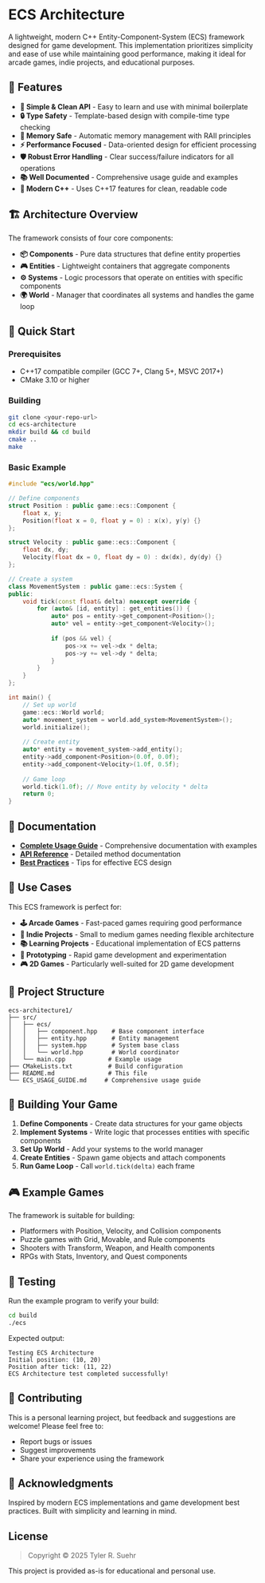 # ECS Architecture

A lightweight, modern C++ Entity-Component-System (ECS) framework designed for game development. This implementation prioritizes simplicity and ease of use while maintaining good performance, making it ideal for arcade games, indie projects, and educational purposes.

## 🚀 Features

- **🎯 Simple & Clean API** - Easy to learn and use with minimal boilerplate
- **🔒 Type Safety** - Template-based design with compile-time type checking
- **💾 Memory Safe** - Automatic memory management with RAII principles
- **⚡ Performance Focused** - Data-oriented design for efficient processing
- **🛡️ Robust Error Handling** - Clear success/failure indicators for all operations
- **📚 Well Documented** - Comprehensive usage guide and examples
- **🧪 Modern C++** - Uses C++17 features for clean, readable code

## 🏗️ Architecture Overview

The framework consists of four core components:

- **📦 Components** - Pure data structures that define entity properties
- **🎮 Entities** - Lightweight containers that aggregate components
- **⚙️ Systems** - Logic processors that operate on entities with specific components
- **🌍 World** - Manager that coordinates all systems and handles the game loop

## 🔧 Quick Start

### Prerequisites
- C++17 compatible compiler (GCC 7+, Clang 5+, MSVC 2017+)
- CMake 3.10 or higher

### Building
```bash
git clone <your-repo-url>
cd ecs-architecture
mkdir build && cd build
cmake ..
make
```

### Basic Example
```cpp
#include "ecs/world.hpp"

// Define components
struct Position : public game::ecs::Component {
    float x, y;
    Position(float x = 0, float y = 0) : x(x), y(y) {}
};

struct Velocity : public game::ecs::Component {
    float dx, dy;
    Velocity(float dx = 0, float dy = 0) : dx(dx), dy(dy) {}
};

// Create a system
class MovementSystem : public game::ecs::System {
public:
    void tick(const float& delta) noexcept override {
        for (auto& [id, entity] : get_entities()) {
            auto* pos = entity->get_component<Position>();
            auto* vel = entity->get_component<Velocity>();
            
            if (pos && vel) {
                pos->x += vel->dx * delta;
                pos->y += vel->dy * delta;
            }
        }
    }
};

int main() {
    // Set up world
    game::ecs::World world;
    auto* movement_system = world.add_system<MovementSystem>();
    world.initialize();
    
    // Create entity
    auto* entity = movement_system->add_entity();
    entity->add_component<Position>(0.0f, 0.0f);
    entity->add_component<Velocity>(1.0f, 0.5f);
    
    // Game loop
    world.tick(1.0f); // Move entity by velocity * delta
    return 0;
}
```

## 📖 Documentation

- **[Complete Usage Guide](ECS_USAGE_GUIDE.md)** - Comprehensive documentation with examples
- **[API Reference](ECS_USAGE_GUIDE.md#api-reference)** - Detailed method documentation
- **[Best Practices](ECS_USAGE_GUIDE.md#best-practices)** - Tips for effective ECS design

## 🎯 Use Cases

This ECS framework is perfect for:

- **🕹️ Arcade Games** - Fast-paced games requiring good performance
- **🎨 Indie Projects** - Small to medium games needing flexible architecture  
- **📚 Learning Projects** - Educational implementation of ECS patterns
- **🧪 Prototyping** - Rapid game development and experimentation
- **🎮 2D Games** - Particularly well-suited for 2D game development

## 📁 Project Structure

```
ecs-architecture1/
├── src/
│   ├── ecs/
│   │   ├── component.hpp    # Base component interface
│   │   ├── entity.hpp       # Entity management
│   │   ├── system.hpp       # System base class
│   │   └── world.hpp        # World coordinator
│   └── main.cpp            # Example usage
├── CMakeLists.txt          # Build configuration
├── README.md               # This file
└── ECS_USAGE_GUIDE.md     # Comprehensive usage guide
```

## 🔨 Building Your Game

1. **Define Components** - Create data structures for your game objects
2. **Implement Systems** - Write logic that processes entities with specific components
3. **Set Up World** - Add your systems to the world manager
4. **Create Entities** - Spawn game objects and attach components
5. **Run Game Loop** - Call `world.tick(delta)` each frame

## 🎮 Example Games

The framework is suitable for building:
- Platformers with Position, Velocity, and Collision components
- Puzzle games with Grid, Movable, and Rule components  
- Shooters with Transform, Weapon, and Health components
- RPGs with Stats, Inventory, and Quest components

## 🧪 Testing

Run the example program to verify your build:
```bash
cd build
./ecs
```

Expected output:
```
Testing ECS Architecture
Initial position: (10, 20)
Position after tick: (11, 22)
ECS Architecture test completed successfully!
```

## 🤝 Contributing

This is a personal learning project, but feedback and suggestions are welcome! Please feel free to:
- Report bugs or issues
- Suggest improvements
- Share your experience using the framework

## 🌟 Acknowledgments

Inspired by modern ECS implementations and game development best practices. Built with simplicity and learning in mind.

## License

> Copyright © 2025 Tyler R. Suehr

This project is provided as-is for educational and personal use.
